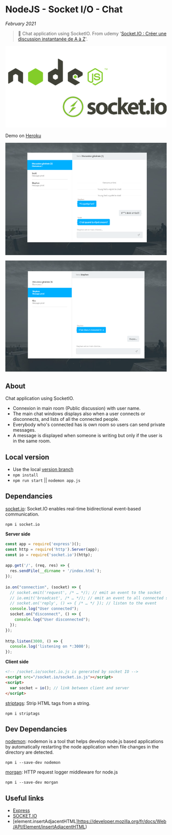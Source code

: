 # NodeJS - Socket I/O - Chat

*February 2021*

> 🔨 Chat application using SocketIO. From udemy '[Socket.IO : Créer une discussion instantanée de A à Z](https://www.udemy.com/course/socketio/)'.

![Node / Socket IO Logo](_readme-img/node-socket.png)

Demo on [Heroku](https://raigyo-socket-chat.herokuapp.com/)

![capture](_readme-img/capture-02.png)

![capture](_readme-img/capture-03.png)

## About

Chat application using SocketIO.

- Connexion in main room (Public discussion) with user name.
- The main chat windows displays also when a user connects or disconnects, and lists of all the connected people.
- Everybody who's connected has is own room so users can send private messages.
- A message is displayed when someone is writing but only if the user is in the same room.



## Local version

- Use the local [version branch](https://github.com/Raigyo/node-socket-io-chat/tree/local-version)
- `npm install`
- `npm run start` || `nodemon app.js`

## Dependancies

[socket.io](https://www.npmjs.com/package/socket.io): Socket.IO enables real-time bidirectional event-based communication.

`npm i socket.io`

**Server side**

````js
const app = require('express')();
const http = require('http').Server(app);
const io = require('socket.io')(http);

app.get('/', (req, res) => {
  res.sendFile(__dirname + '/index.html');
});

io.on("connection", (socket) => {
  // socket.emit('request', /* … */); // emit an event to the socket
  // io.emit('broadcast', /* … */); // emit an event to all connected sockets
  // socket.on('reply', () => { /* … */ }); // listen to the event
  console.log("User connected");
  socket.on("disconnect", () => {
    console.log("User disconnected");
  });
});

http.listen(3000, () => {
  console.log('listening on *:3000');
});
````

**Client side**

````html
<!-- /socket.io/socket.io.js is generated by socket IO -->
<script src="/socket.io/socket.io.js"></script>
<script>
  var socket = io(); // link between client and server
</script>
````

[striptags](https://www.npmjs.com/package/striptags): Strip HTML tags from a string.

`npm i striptags`

## Dev Dependancies

[nodemon](https://www.npmjs.com/package/nodemon): nodemon is a tool that helps develop node.js based applications by automatically restarting the node application when file changes in the directory are detected.

`npm i --save-dev nodemon`

[morgan](https://www.npmjs.com/package/morgan): HTTP request logger middleware for node.js

`npm i --save-dev morgan`

## Useful links
- [Express](https://expressjs.com/)
- [SOCKET.IO](https://socket.io/)
- [element.insertAdjacentHTML]https://developer.mozilla.org/fr/docs/Web/API/Element/insertAdjacentHTML)